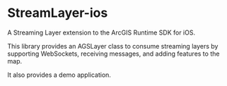 StreamLayer-ios
===============

A Streaming Layer extension to the ArcGIS Runtime SDK for iOS.

This library provides an AGSLayer class to consume streaming layers by supporting WebSockets, receiving messages, and adding features to the map.

It also provides a demo application.
